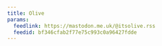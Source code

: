 ```yaml
---
title: Olive
params:
  feedlink: https://mastodon.me.uk/@itsolive.rss
  feedid: bf346cfab2f77e75c993c0a96427fdde
---
```


